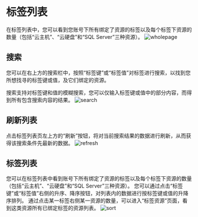 # 标签列表

在标签列表中，您可以看到您账号下所有绑定了资源的标签以及每个标签下资源的数量（包括“云主机”、“云硬盘”和“SQL Server”三种资源）。
![wholepage](../../../../blob/edit/image/Tag/Taglist/wholepage.png)

## 搜索

您可以在右上方的搜索栏中，按照“标签键”或“标签值”对标签进行搜索，以找到您所想找寻的标签键或值，及它们绑定的资源。

搜索支持对标签键和值的模糊搜索，您可以仅输入标签键或值中的部分内容，而得到所有包含搜索内容的结果。
![search](../../../../blob/edit/image/Tag/Taglist/search.png)


## 刷新列表

点击标签列表页左上方的“刷新”按钮，将对当前搜索结果的数据进行刷新，从而获得该搜索条件先最新的数据。
![refresh](../../../../blob/edit/image/Tag/Taglist/refresh.png)

## 标签列表

您可以在标签列表中看到账号下所有绑定了资源的标签以及每个标签下资源的数量（包括“云主机”、“云硬盘”和“SQL Server”三种资源）。
您可以通过点击“标签键”或“标签值”右侧的升序、降序按钮，对列表内的数据进行按标签键或值的升降序排列。
通过点击某一标签右侧某一资源的数量，可以进入“标签资源”页面，看到这类资源所有已绑定标签的资源列表。
![sort](../../../../blob/edit/image/Tag/Taglist/sort.png)

